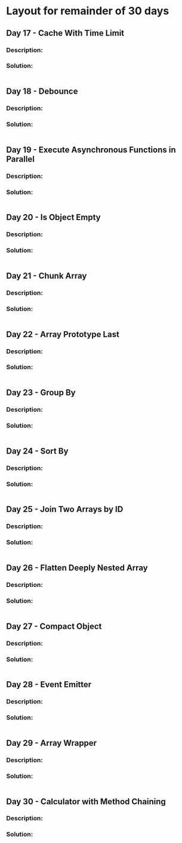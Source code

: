 # Layout for remainder of 30 days

## Day 17 - Cache With Time Limit
### Description:

### Solution:
```javascript

```

## Day 18 - Debounce
### Description:

### Solution:
```javascript

```

## Day 19 - Execute Asynchronous Functions in Parallel
### Description:

### Solution:
```javascript

```

## Day 20 - Is Object Empty
### Description:

### Solution:
```javascript

```

## Day 21 - Chunk Array
### Description:

### Solution:
```javascript

```

## Day 22 - Array Prototype Last
### Description:

### Solution:
```javascript

```

## Day 23 - Group By
### Description:

### Solution:
```javascript

```

## Day 24 - Sort By
### Description:

### Solution:
```javascript

```

## Day 25 - Join Two Arrays by ID
### Description:

### Solution:
```javascript

```

## Day 26 - Flatten Deeply Nested Array
### Description:

### Solution:
```javascript

```

## Day 27 - Compact Object
### Description:

### Solution:
```javascript

```

## Day 28 - Event Emitter
### Description:

### Solution:
```javascript

```

## Day 29 - Array Wrapper
### Description:

### Solution:
```javascript

```

## Day 30 - Calculator with Method Chaining
### Description:

### Solution:
```javascript

```
